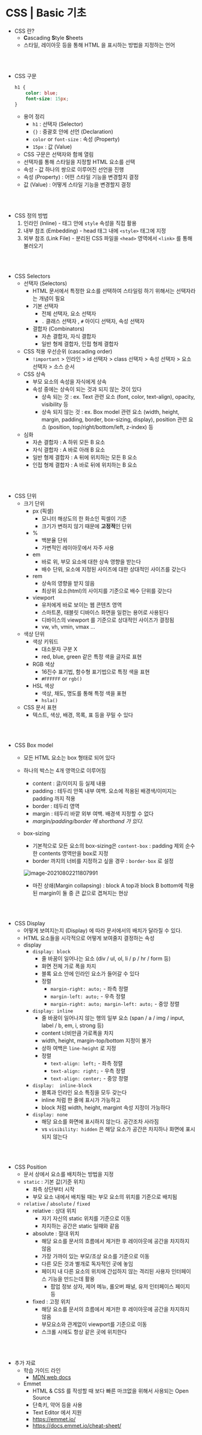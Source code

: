 # CSS | Basic 기초

- CSS 란?
  - **C**ascading **S**tyle **S**heets
  - 스타일, 레이아웃 등을 통해 HTML 을 표시하는 방법을 지정하는 언어

</br></br>

- CSS 구문

  ```css
  h1 {
      color: blue;
      font-size: 15px;
  }
  ```

  - 용어 정리
    - `h1` : 선택자 (Selector)
    - `{}` : 중괄호 안에 선언 (Declaration)
    - `color` or `font-size` : 속성 (Property)
    - `15px` : 값 (Value)
  - CSS 구문은 선택자와 함께 열림
  - 선택자를 통해 스타일을 지정할 HTML 요소를 선택
  - 속성 - 값 하나의 쌍으로 이루어진 선언을 진행
  - 속성 (Property) : 어떤 스타일 기능을 변경할지 결정
  - 값 (Value) : 어떻게 스타일 기능을 변경할지 결정

</br></br>

- CSS 정의 방법
  1. 인라인 (Inline) - 태그 안에 `style` 속성을 직접 활용
  2. 내부 참조 (Embedding) - head 태그 내에 `<style>` 태그에 지정
  3. 외부 참조 (Link File) - 분리된 CSS 파일을 `<head>` 영역에서 `<link>` 를 통해 불러오기

</br></br>

- CSS Selectors
  - 선택자 (Selectors)
    - HTML 문서에서 특정한 요소를 선택하여 스타일링 하기 위해서는 선택자라는 개념이 필요
    - 기본 선택자
      - 전체 선택자, 요소 선택자
      - `.` 클래스 선택자 , `#` 아이디 선택자, 속성 선택자
    - 결합자 (Combinators)
      - 자손 결합자, 자식 결합자
      - 일반 형제 결합자, 인접 형제 결합자
  - CSS 적용 우선순위 (cascading order)
    - `!important` > 인라인 > id 선택자 > class 선택자 > 속성 선택자 > 요소 선택자 > 소스 순서
  - CSS 상속
    - 부모 요소의 속성을 자식에게 상속
    - 속성 중에는 상속이 되는 것과 되지 않는 것이 있다
      - 상속 되는 것 : ex. Text 관련 요소 (font, color, text-align), opacity, visibility 등
      - 상속 되지 않는 것 : ex. Box model 관련 요소 (width, height, margin, padding, border, box-sizing, display), position 관련 요소 (position, top/right/bottom/left, z-index) 등
  - 심화
    - 자손 결합자 : A 하위 모든 B 요소
    - 자식 결합자 : A 바로 아래 B 요소
    - 일반 형제 결합자 : A 뒤에 위치하는 모든 B 요소
    - 인접 형제 결합자 : A 바로 뒤에 위치하는 B 요소

</br></br>

- CSS 단위
  - 크기 단위
    - px (픽셀)
      - 모니터 해상도의 한 화소인 픽셀이 기준
      - 크기가 변하지 않기 때문에 **고정적**인 단위
    - %
      - 백분율 단위
      - 가변적인 레이아웃에서 자주 사용
    - em
      - 바로 위, 부모 요소에 대한 상속 영향을 받는다
      - 배수 단위, 요소에 지정된 사이즈에 대한 상대적인 사이즈를 갖는다
    - rem
      - 상속의 영향을 받지 않음
      - 최상위 요소(html)의 사이지를 기준으로 배수 단위를 갖는다
    - viewport
      - 유저에게 바로 보이는 웹 콘텐츠 영역
      - 스마트폰, 태블릿 디바이스 화면을 일컫는 용어로 사용된다
      - 디바이스의 viewport 를 기준으로 상대적인 사이즈가 결정됨
      - vw, vh, vmin, vmax ...
  - 색상 단위
    - 색상 키워드
      - 대소문자 구분 X
      - red, blue, green 같은 특정 색을 글자로 표현
    - RGB 색상
      - 16진수 표기법, 함수형 표기법으로 특정 색을 표현
      - `#FFFFFF` or `rgb()`
    - HSL 색상
      - 색상, 채도, 명도를 통해 특정 색을 표현
      - `hsla()`
  - CSS 문서 표현
    - 텍스트, 색상, 배경, 목록, 표 등을 꾸밀 수 있다

</br></br>

- CSS Box model

  - 모든 HTML 요소는 box 형태로 되어 있다

  - 하나의 박스는 4개 영역으로 이루어짐

    - content : 글/이미지 등 실제 내용
    - padding : 테두리 안쪽 내부 여백. 요소에 적용된 배경색/이미지는 padding 까지 적용
    - border : 테두리 영역
    - margin : 테두리 바깥 외부 여백. 배경색 지정할 수 없다
    - *margin/padding/border 에 shorthand 가 있다.*

  - box-sizing

    - 기본적으로 모든 요소의 box-sizing은 `content-box` : padding 제외 순수한 contents 영역만을 box로 지정
    - border 까지의 너비를 지정하고 싶을 경우 : `border-box` 로 설정

    ![image-20210802211807991](CSS_basic.assets/image-20210802211807991.png)
    - 마진 상쇄(Margin collapsing) : block A top과 block B bottom에 적용된 margin이 둘 중 큰 값으로 겹쳐지는 현상

</br></br>

- CSS Display
  - 어떻게 보여지는지 (Display) 에 따라 문서에서의 배치가 달라질 수 있다.
  - HTML 요소들을 시각적으로 어떻게 보여줄지 결정하는 속성
  - display
    - `display: block`
      - 줄 바꿈이 일어나는 요소 (div / ul, ol, li / p / hr / form 등)
      - 화면 전체 가로 폭을 차지
      - 블록 요소 안에 인라인 요소가 들어갈 수 있다
      - 정렬
        - `margin-right: auto;` - 좌측 정렬
        - `margin-left: auto;` - 우측 정렬
        - `margin-right: auto; margin-left: auto;` - 중앙 정렬
    - `display: inline`
      - 줄 바꿈이 일어나지 않는 행의 일부 요소 (span / a / img / input, label / b, em, i, strong 등)
      - content 너비만큼 가로폭을 차지
      - width, height, margin-top/bottom 지정이 불가
      - 상하 여백은 `line-height` 로 지정
      - 정렬
        - `text-align: left;` - 좌측 정렬
        - `text-align: right;` - 우측 정렬
        - `text-align: center;` - 중앙 정렬
    - `display:  inline-block`
      - 블록과 인라인 요소 특징을 모두 갖는다
      - inline 처럼 한 줄에 표시가 가능하고
      - block 처럼 width, height, margint 속성 지정이 가능하다
    - `display: none`
      - 해당 요소를 화면에 표시하지 않는다. 공간조차 사라짐
      - vs `visibility: hidden` 은 해당 요소가 공간은 차지하나 화면에 표시되지 않는다

</br></br>

- CSS Position
  - 문서 상에서 요소를 배치하는 방법을 지정
  - `static` : 기본 값(기준 위치)
    - 좌측 상단부터 시작
    - 부모 요소 내에서 배치될 때는 부모 요소의 위치를 기준으로 배치됨
  - `relative` / `absolute` / `fixed`
    - relative : 상대 위치
      - 자기 자신의 static 위치를 기준으로 이동
      - 차지하는 공간은 static 일때와 같음
    - absolute : 절대 위치
      - 해당 요소를 문서의 흐름에서 제거한 후 레이아웃에 공간을 차지하지 않음
      - 가장 가까이 있는 부모/조상 요소를 기준으로 이동
      - 다른 모든 것과 별개로 독자적인 곳에 놓임
      - 페이지 내 다른 요소의 위치에 간섭하지 않는 격리된 사용자 인터페이스 기능을 만드는데 활용
        - 팝업 정보 상자, 제어 메뉴, 롤오버 패널, 유저 인터페이스 페이지 등
    - fixed : 고정 위치
      - 해당 요소를 문서의 흐름에서 제거한 후 레이아웃에 공간을 차지하지 않음
      - 부모요소와 관계없이 viewport를 기준으로 이동
      - 스크롤 시에도 항상 같은 곳에 위치한다

</br></br>

- 추가 자료
  - 학습 가이드 라인
    - [MDN web docs](https://developer.mozilla.org/ko/)
  - Emmet
    - HTML & CSS 를 작성할 때 보다 빠른 마크없을 위해서 사용되는 Open Source
    - 단축키, 약어 등을 사용
    - Text Editor 에서 지원
    - https://emmet.io/
    - https://docs.emmet.io/cheat-sheet/



